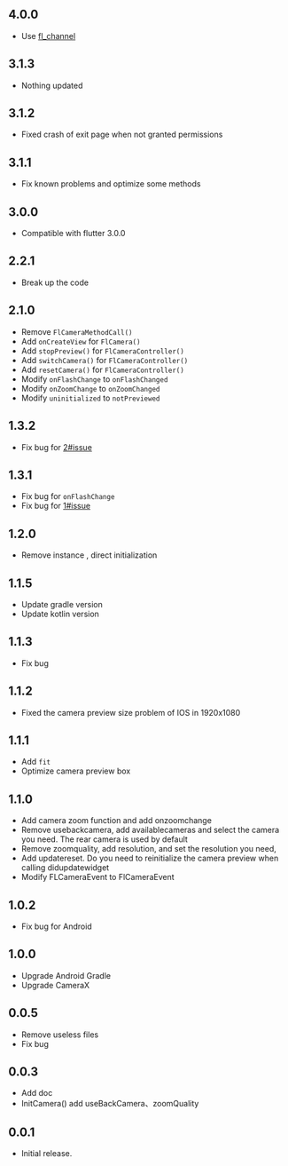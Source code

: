 ## 4.0.0

* Use [fl_channel](https://pub.dev/packages/fl_channel)

## 3.1.3

* Nothing updated

## 3.1.2

* Fixed crash of exit page when not granted permissions

## 3.1.1

* Fix known problems and optimize some methods

## 3.0.0

* Compatible with flutter 3.0.0

## 2.2.1

* Break up the code

## 2.1.0

* Remove `FlCameraMethodCall()`
* Add `onCreateView` for `FlCamera()`
* Add `stopPreview()` for `FlCameraController()`
* Add `switchCamera()` for `FlCameraController()`
* Add `resetCamera()` for `FlCameraController()`
* Modify `onFlashChange` to `onFlashChanged`
* Modify `onZoomChange` to `onZoomChanged`
* Modify `uninitialized` to `notPreviewed`

## 1.3.2

* Fix bug for [2#issue](https://github.com/Wayaer/fl_camera/issues/2#issue-1008411936)

## 1.3.1

* Fix bug for `onFlashChange`
* Fix bug for [1#issue](https://github.com/Wayaer/fl_camera/issues/1#issue-1007140910)

## 1.2.0

* Remove instance , direct initialization

## 1.1.5

* Update gradle version
* Update kotlin version

## 1.1.3

* Fix bug

## 1.1.2

* Fixed the camera preview size problem of IOS in 1920x1080

## 1.1.1

* Add `fit`
* Optimize camera preview box

## 1.1.0

* Add camera zoom function and add onzoomchange
* Remove usebackcamera, add availablecameras and select the camera you need. The rear camera is used
  by default
* Remove zoomquality, add resolution, and set the resolution you need,
* Add updatereset. Do you need to reinitialize the camera preview when calling didupdatewidget
* Modify FLCameraEvent to FlCameraEvent

## 1.0.2

* Fix bug for Android

## 1.0.0

* Upgrade Android Gradle
* Upgrade CameraX

## 0.0.5

* Remove useless files
* Fix bug

## 0.0.3

* Add doc
* InitCamera() add useBackCamera、zoomQuality

## 0.0.1

* Initial release.
